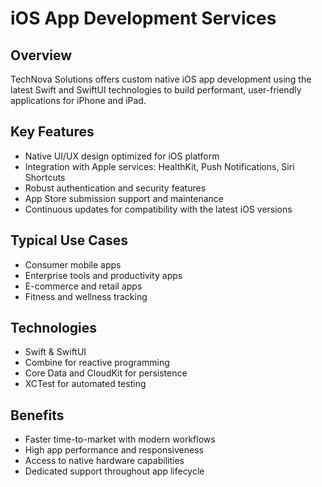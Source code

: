 # iOS App Development Services

## Overview
TechNova Solutions offers custom native iOS app development using the latest Swift and SwiftUI technologies to build performant, user-friendly applications for iPhone and iPad.

## Key Features
- Native UI/UX design optimized for iOS platform  
- Integration with Apple services: HealthKit, Push Notifications, Siri Shortcuts  
- Robust authentication and security features  
- App Store submission support and maintenance  
- Continuous updates for compatibility with the latest iOS versions

## Typical Use Cases
- Consumer mobile apps  
- Enterprise tools and productivity apps  
- E-commerce and retail apps  
- Fitness and wellness tracking

## Technologies
- Swift & SwiftUI  
- Combine for reactive programming  
- Core Data and CloudKit for persistence  
- XCTest for automated testing

## Benefits
- Faster time-to-market with modern workflows  
- High app performance and responsiveness  
- Access to native hardware capabilities  
- Dedicated support throughout app lifecycle
